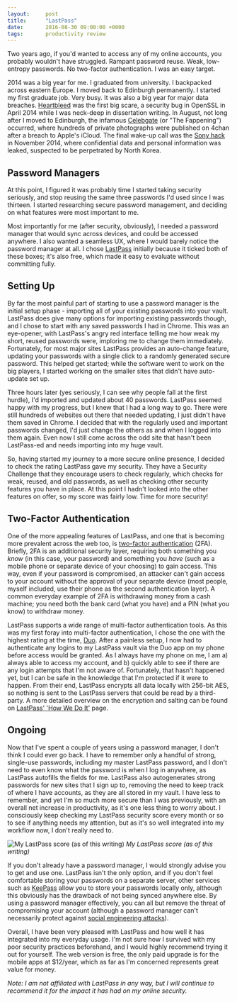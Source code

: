 ```yaml
---
layout:     post
title:      "LastPass"
date:       2016-08-30 09:00:00 +0000
tags:       productivity review
---
```


Two years ago, if you'd wanted to access any of my online accounts, you probably wouldn't have struggled. Rampant password reuse. Weak, low-entropy passwords. No two-factor authentication. I was an easy target.

<!-- Read More -->

2014 was a big year for me. I graduated from university. I backpacked across eastern Europe. I moved back to Edinburgh permanently. I started my first graduate job. Very busy. It was also a big year for major data breaches. [Heartbleed][heartbleed-wikipedia-link] was the first big scare, a security bug in OpenSSL in April 2014 while I was neck-deep in dissertation writing. In August, not long after I moved to Edinburgh, the infamous [Celebgate][celebgate-wikipedia-link] (or "The Fappening") occurred, where hundreds of private photographs were published on 4chan after a breach to Apple's iCloud. The final wake-up call was the [Sony hack][sony-hack-wikipedia-link] in November 2014, where confidential data and personal information was leaked, suspected to be perpetrated by North Korea. 

## Password Managers

At this point, I figured it was probably time I started taking security seriously, and stop reusing the same three passwords I'd used since I was thirteen. I started researching secure password management, and deciding on what features were most important to me.

Most importantly for me (after security, obviously), I needed a password manager that would sync across devices, and could be accessed anywhere. I also wanted a seamless UX, where I would barely notice the password manager at all. I chose [LastPass][lastpass-homepage] initially because it ticked both of these boxes; it's also free, which made it easy to evaluate without committing fully.

## Setting Up

By far the most painful part of starting to use a password manager is the initial setup phase - importing all of your existing passwords into your vault. LastPass does give many options for importing existing passwords though, and I chose to start with any saved passwords I had in Chrome. This was an eye-opener, with LastPass's angry red interface telling me how weak my short, reused passwords were, imploring me to change them immediately. Fortunately, for most major sites LastPass provides an auto-change feature, updating your passwords with a single click to a randomly generated secure password. This helped get started; while the software went to work on the big players, I started working on the smaller sites that didn't have auto-update set up.

Three hours later (yes seriously, I can see why people fall at the first hurdle), I'd imported and updated about 40 passwords. LastPass seemed happy with my progress, but I knew that I had a long way to go. There were still hundreds of websites out there that needed updating, I just didn't have them saved in Chrome. I decided that with the regularly used and important passwords changed, I'd just change the others as and when I logged into them again. Even now I still come across the odd site that hasn't been LastPass-ed and needs importing into my huge vault.

So, having started my journey to a more secure online presence, I decided to check the rating LastPass gave my security. They have a Security Challenge that they encourage users to check regularly, which checks for weak, reused, and old passwords, as well as checking other security features you have in place. At this point I hadn't looked into the other features on offer, so my score was fairly low. Time for more security!

## Two-Factor Authentication

One of the more appealing features of LastPass, and one that is becoming more prevalent across the web too, is [two-factor authentication][multi-factor-wikipedia-link] (2FA). Briefly, 2FA is an additional security layer, requiring both something you *know* (in this case, your password) and something you *have* (such as a mobile phone or separate device of your choosing) to gain access. This way, even if your password is compromised, an attacker can't gain access to your account without the approval of your separate device (most people, myself included, use their phone as the second authentication layer). A common everyday example of 2FA is withdrawing money from a cash machine; you need both the bank card (what you have) and a PIN (what you know) to withdraw money.

LastPass supports a wide range of multi-factor authentication tools. As this was my first foray into multi-factor authentication, I chose the one with the highest rating at the time, [Duo][duo-homepage]. After a painless setup, I now had to authenticate any logins to my LastPass vault via the Duo app on my phone before access would be granted. As I always have my phone on me, I am a) always able to access my account, and b) quickly able to see if there are any login attempts that I'm not aware of. Fortunately, that hasn't happened yet, but I can be safe in the knowledge that I'm protected if it were to happen. From their end, LastPass encrypts all data locally with 256-bit AES, so nothing is sent to the LastPass servers that could be read by a third-party. A more detailed overview on the encryption and salting can be found on [LastPass' 'How We Do It'][lastpass-how-we-do-it] page. 

## Ongoing

Now that I've spent a couple of years using a password manager, I don't think I could ever go back. I have to remember only a handful of strong, single-use passwords, including my master LastPass password, and I don't need to even know what the password is when I log in anywhere, as LastPass autofills the fields for me. LastPass also autogenerates strong passwords for new sites that I sign up to, removing the need to keep track of where I have accounts, as they are all stored in my vault. I have less to remember, and yet I'm so much more secure than I was previously, with an overall net increase in productivity, as it's one less thing to worry about. I consciously keep checking my LastPass security score every month or so to see if anything needs my attention, but as it's so well integrated into my workflow now, I don't really need to.

![My LastPass score (as of this writing)]({{site.baseurl}}assets/img/lastpass-security-challenge.jpg)
*My LastPass score (as of this writing)*

If you don't already have a password manager, I would strongly advise you to get and use one. LastPass isn't the only option, and if you don't feel comfortable storing your passwords on a separate server, other services such as [KeePass][keepass-homepage] allow you to store your passwords locally only, although this obviously has the drawback of not being synced anywhere else. By using a password manager effectively, you can all but remove the threat of compromising your account (although a password manager can't necessarily protect against [social engineering attacks][wired-mat-honan-article]).

Overall, I have been very pleased with LastPass and how well it has integrated into my everyday usage. I'm not sure how I survived with my poor security practices beforehand, and I would highly recommend trying it out for yourself. The web version is free, the only paid upgrade is for the mobile apps at $12/year, which as far as I'm concerned represents great value for money.

*Note: I am not affiliated with LastPass in any way, but I will continue to recommend it for the impact it has had on my online security.*

[heartbleed-wikipedia-link]: https://en.wikipedia.org/wiki/Heartbleed
[celebgate-wikipedia-link]: https://en.wikipedia.org/wiki/ICloud_leaks_of_celebrity_photos
[sony-hack-wikipedia-link]: https://en.wikipedia.org/wiki/Sony_Pictures_Entertainment_hack
[multi-factor-wikipedia-link]: https://en.wikipedia.org/wiki/Multi-factor_authentication
[lastpass-homepage]: https://lastpass.com/
[lastpass-how-we-do-it]: https://lastpass.com/whylastpass_technology.php
[duo-homepage]: https://duo.com/
[keepass-homepage]: http://keepass.info/
[wired-mat-honan-article]: http://www.wired.com/2012/08/apple-amazon-mat-honan-hacking